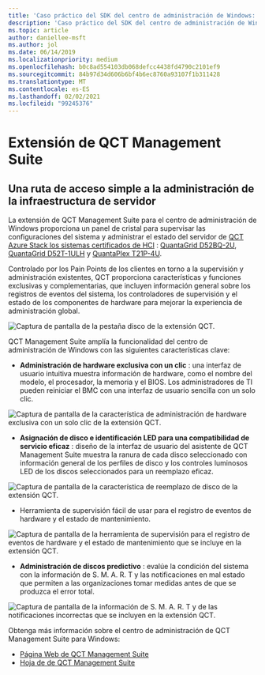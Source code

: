 ```yaml
---
title: 'Caso práctico del SDK del centro de administración de Windows: QCT'
description: 'Caso práctico del SDK del centro de administración de Windows: QCT'
ms.topic: article
author: daniellee-msft
ms.author: jol
ms.date: 06/14/2019
ms.localizationpriority: medium
ms.openlocfilehash: b0c8ad554103db068defcc4438fd4790c2101ef9
ms.sourcegitcommit: 84b97d34d606b6bf4b6ec8760a93107f1b311428
ms.translationtype: MT
ms.contentlocale: es-ES
ms.lasthandoff: 02/02/2021
ms.locfileid: "99245376"
---
```

# <a name="qct-management-suite-extension"></a>Extensión de QCT Management Suite

## <a name="a-simple-path-to-server-infrastructure-management"></a>Una ruta de acceso simple a la administración de la infraestructura de servidor

La extensión de QCT Management Suite para el centro de administración de Windows proporciona un panel de cristal para supervisar las configuraciones del sistema y administrar el estado del servidor de [QCT Azure Stack los sistemas certificados de HCl](https://go.qct.io/solutions/enterprise-private-cloud/qxstack-windows-server-cloud-ready-appliances/windows-server-software-defined-solution-wssd/) : [QuantaGrid D52BQ-2U](https://www.qct.io/product/index/Server/rackmount-server/2U-Rackmount-Server/QuantaGrid-D52BQ-2U), [QuantaGrid D52T-1ULH](https://www.qct.io/product/index/Storage/Storage-Server/1U-Storage-Server/QuantaGrid-D52T-1ULH) y [QuantaPlex T21P-4U](https://www.qct.io/product/index/Storage/Storage-Server/4U-Storage-Server/QuantaPlex-T21P-4U).

Controlado por los Pain Points de los clientes en torno a la supervisión y administración existentes, QCT proporciona características y funciones exclusivas y complementarias, que incluyen información general sobre los registros de eventos del sistema, los controladores de supervisión y el estado de los componentes de hardware para mejorar la experiencia de administración global.

![Captura de pantalla de la pestaña disco de la extensión QCT.](../../media/extend-case-study-qct/D52T_DarkMode_Disk-Detail-General.PNG)

QCT Management Suite amplía la funcionalidad del centro de administración de Windows con las siguientes características clave:
- **Administración de hardware exclusiva con un clic** : una interfaz de usuario intuitiva muestra información de hardware, como el nombre del modelo, el procesador, la memoria y el BIOS. Los administradores de TI pueden reiniciar el BMC con una interfaz de usuario sencilla con un solo clic.

![Captura de pantalla de la característica de administración de hardware exclusiva con un solo clic de la extensión QCT.](../../media/extend-case-study-qct/D52T_Overview.PNG)

- **Asignación de disco e identificación LED para una compatibilidad de servicio eficaz** : diseño de la interfaz de usuario del asistente de QCT Management Suite muestra la ranura de cada disco seleccionado con información general de los perfiles de disco y los controles luminosos LED de los discos seleccionados para un reemplazo eficaz.

![Captura de pantalla de la característica de reemplazo de disco de la extensión QCT.](../../media/extend-case-study-qct/T21P_disk_mapping.png)

- Herramienta de supervisión fácil de usar para el registro de eventos de hardware y el estado de mantenimiento.

![Captura de pantalla de la herramienta de supervisión para el registro de eventos de hardware y el estado de mantenimiento que se incluye en la extensión QCT.](../../media/extend-case-study-qct/D52T_event_log.PNG)

- **Administración de discos predictivo** : evalúe la condición del sistema con la información de S. M. A. R. T y las notificaciones en mal estado que permiten a las organizaciones tomar medidas antes de que se produzca el error total.

![Captura de pantalla de la información de S. M. A. R. T y de las notificaciones incorrectas que se incluyen en la extensión QCT.](../../media/extend-case-study-qct/T21P_SMART.PNG)

Obtenga más información sobre el centro de administración de QCT Management Suite para Windows:
- [Página Web de QCT Management Suite](https://go.qct.io/solutions/enterprise-private-cloud/qxstack-windows-server-cloud-ready-appliances/)
- [Hoja de de QCT Management Suite](https://go.qct.io/wp-content/uploads/2019/04/WAC-data-sheet_v04222019.pdf)